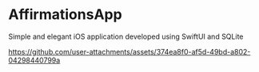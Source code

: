 # AffirmationsApp
Simple and elegant iOS application developed using SwiftUI and SQLite


https://github.com/user-attachments/assets/374ea8f0-af5d-49bd-a802-04298440799a

